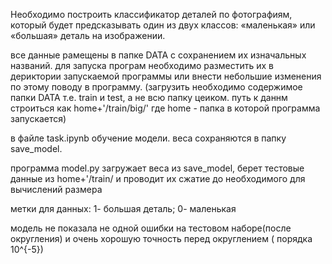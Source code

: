Необходимо построить классификатор деталей по фотографиям, который будет предсказывать один из двух классов: «маленькая» или «большая» деталь на изображении.

все данные рамещены в папке DATA c сохранением их изначальных названий. для запуска програм необходимо разместить их в дериктории запускаемой программы или внести небольшие изменения по этому поводу в программу. (загрузить необходимо содержимое папки DATA т.е. train и test, а не всю папку цеиком. путь к даннм строиться как home+'/train/big/' где home - папка в которой программа запускается)

в файле task.ipynb обучение модели. веса сохраняются в папку save_model.

программа model.py загружает веса из save_model, берет тестовые данные из home+'/train/ и проводит их сжатие до необходимого для вычислений размера

метки для данных: 1- большая деталь; 0- маленькая

модель не показала не одной ошибки на тестовом наборе(после округления) и очень хорошую точность перед округлением ( порядка 10^{-5})
